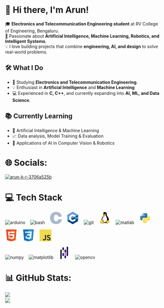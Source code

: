 # 💫 Hi there, I'm Arun!

🎓 **Electronics and Telecommunication Engineering student** at RV College of Engineering, Bengaluru. </br>
🚀 Passionate about **Artificial Intelligence, Machine Learning, Robotics, and Intelligent Systems**. </br>
💡 I love building projects that combine **engineering, AI, and design** to solve real-world problems.  </br>

## 🛠️ What I Do
- 📍 Studying **Electronics and Telecommunication Engineering**.
- 💡 Enthusiast in **Artificial Intelligence** and **Machine Learning**
- 💻 Experienced in **C, C++**, and currently expanding into **AI, ML, and Data Science**.

## 📚 Currently Learning
- 🤖 Artificial Intelligence & Machine Learning  
- 📈 Data analysis, Model Training & Evaluation  
- 🧠 Applications of AI in Computer Vision & Robotics

# 🌐 Socials:
<p align="left">
<a href="https://linkedin.com/in/arun-k-r-3706a525b" target="blank"><img align="center" src="https://raw.githubusercontent.com/rahuldkjain/github-profile-readme-generator/master/src/images/icons/Social/linked-in-alt.svg" alt="arun-k-r-3706a525b" height="30" width="40" /></a>
</p>


# 💻 Tech Stack  
<p align="left">
  <!-- Core -->
  <img src="https://cdn.worldvectorlogo.com/logos/arduino-1.svg" alt="arduino" width="40" height="40"/>&nbsp;&nbsp;&nbsp;
  <img src="https://www.vectorlogo.zone/logos/gnu_bash/gnu_bash-icon.svg" alt="bash" width="40" height="40"/>&nbsp;&nbsp;&nbsp;
  <img src="https://raw.githubusercontent.com/devicons/devicon/master/icons/c/c-original.svg" alt="c" width="40" height="40"/>&nbsp;&nbsp;&nbsp;
  <img src="https://raw.githubusercontent.com/devicons/devicon/master/icons/cplusplus/cplusplus-original.svg" alt="cplusplus" width="40" height="40"/>&nbsp;&nbsp;&nbsp;
  <img src="https://www.vectorlogo.zone/logos/git-scm/git-scm-icon.svg" alt="git" width="40" height="40"/>&nbsp;&nbsp;&nbsp;
  <img src="https://raw.githubusercontent.com/devicons/devicon/master/icons/linux/linux-original.svg" alt="linux" width="40" height="40"/>&nbsp;&nbsp;&nbsp;
  <img src="https://upload.wikimedia.org/wikipedia/commons/2/21/Matlab_Logo.png" alt="matlab" width="40" height="40"/>&nbsp;&nbsp;&nbsp;
  <img src="https://raw.githubusercontent.com/devicons/devicon/master/icons/python/python-original.svg" alt="python" width="40" height="40"/>&nbsp;&nbsp;&nbsp;

  <!-- Web -->
  <img src="https://raw.githubusercontent.com/devicons/devicon/master/icons/html5/html5-original.svg" alt="html5" width="40" height="40"/>&nbsp;&nbsp;&nbsp;
  <img src="https://raw.githubusercontent.com/devicons/devicon/master/icons/css3/css3-original.svg" alt="css3" width="40" height="40"/>&nbsp;&nbsp;&nbsp;
  <img src="https://raw.githubusercontent.com/devicons/devicon/master/icons/javascript/javascript-original.svg" alt="javascript" width="40" height="40"/>&nbsp;&nbsp;&nbsp;

  <!-- Data/AI -->
  <img src="https://raw.githubusercontent.com/numpy/numpy/main/branding/logo/primary/numpylogo.svg" alt="numpy" width="40" height="40"/>&nbsp;&nbsp;&nbsp;
  <img src="https://upload.wikimedia.org/wikipedia/commons/8/84/Matplotlib_icon.svg" alt="matplotlib" width="40" height="40"/>&nbsp;&nbsp;&nbsp;
  <img src="https://raw.githubusercontent.com/devicons/devicon/master/icons/pandas/pandas-original.svg" alt="pandas" width="40" height="40"/>&nbsp;&nbsp;&nbsp;
  <img src="https://raw.githubusercontent.com/opencv/opencv/master/doc/opencv-logo2.png" alt="opencv" width="40" height="40"/>
</p>

# 📊 GitHub Stats:
![](https://github-readme-stats.vercel.app/api?username=qwerty-arun&theme=tokyonight&hide_border=false&include_all_commits=false&count_private=false)<br/>
![](https://github-readme-streak-stats.herokuapp.com/?user=qwerty-arun&theme=tokyonight&hide_border=false)<br/>
